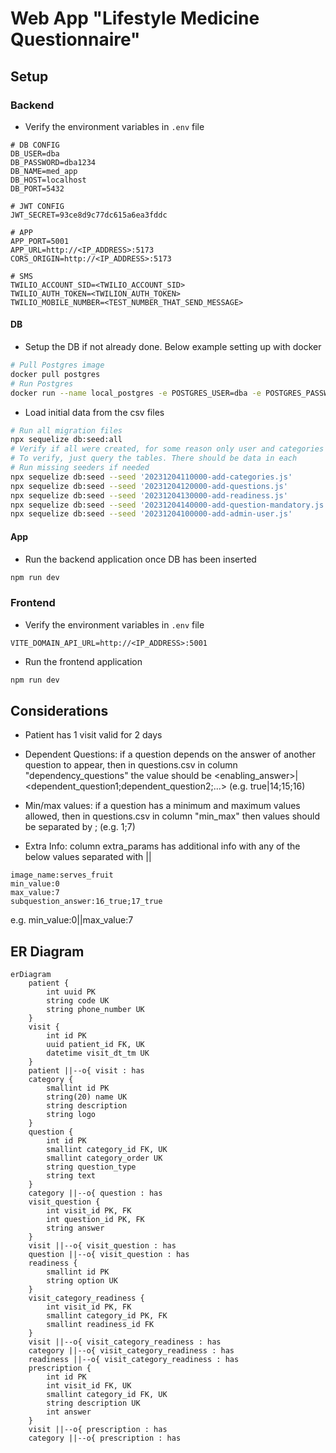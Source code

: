 # Web App "Lifestyle Medicine Questionnaire"

## Setup

### Backend

- Verify the environment variables in `.env` file

```env
# DB CONFIG
DB_USER=dba
DB_PASSWORD=dba1234
DB_NAME=med_app
DB_HOST=localhost
DB_PORT=5432

# JWT CONFIG
JWT_SECRET=93ce8d9c77dc615a6ea3fddc

# APP
APP_PORT=5001
APP_URL=http://<IP_ADDRESS>:5173
CORS_ORIGIN=http://<IP_ADDRESS>:5173

# SMS
TWILIO_ACCOUNT_SID=<TWILIO_ACCOUNT_SID>
TWILIO_AUTH_TOKEN=<TWILION_AUTH_TOKEN>
TWILIO_MOBILE_NUMBER=<TEST_NUMBER_THAT_SEND_MESSAGE>
```

#### DB

- Setup the DB if not already done. Below example setting up with docker

```bash
# Pull Postgres image
docker pull postgres
# Run Postgres
docker run --name local_postgres -e POSTGRES_USER=dba -e POSTGRES_PASSWORD=dba1234 -p 5432:5432 -d postgres
```

- Load initial data from the csv files

```bash
# Run all migration files
npx sequelize db:seed:all
# Verify if all were created, for some reason only user and categories are inserted
# To verify, just query the tables. There should be data in each
# Run missing seeders if needed
npx sequelize db:seed --seed '20231204110000-add-categories.js'
npx sequelize db:seed --seed '20231204120000-add-questions.js'
npx sequelize db:seed --seed '20231204130000-add-readiness.js'
npx sequelize db:seed --seed '20231204140000-add-question-mandatory.js'
npx sequelize db:seed --seed '20231204100000-add-admin-user.js'
```

#### App

- Run the backend application once DB has been inserted

```bash
npm run dev
```

### Frontend

- Verify the environment variables in `.env` file

```env
VITE_DOMAIN_API_URL=http://<IP_ADDRESS>:5001
```

- Run the frontend application

```bash
npm run dev
```

## Considerations

- Patient has 1 visit valid for 2 days

- Dependent Questions: if a question depends on the answer of another question to appear, then in questions.csv in column "dependency_questions" the value should be <enabling_answer>|<dependent_question1;dependent_question2;...> (e.g. true|14;15;16)
- Min/max values: if a question has a minimum and maximum values allowed, then in questions.csv in column "min_max" then values should be separated by ; (e.g. 1;7)
- Extra Info: column extra_params has additional info with any of the below values separated with ||

```text
image_name:serves_fruit
min_value:0
max_value:7
subquestion_answer:16_true;17_true
```

e.g. min_value:0||max_value:7

## ER Diagram

```mermaid
erDiagram
    patient {
        int uuid PK
        string code UK
        string phone_number UK
    }
    visit {
        int id PK
        uuid patient_id FK, UK
        datetime visit_dt_tm UK
    }
    patient ||--o{ visit : has
    category {
        smallint id PK
        string(20) name UK
        string description
        string logo
    }
    question {
        int id PK
        smallint category_id FK, UK
        smallint category_order UK
        string question_type
        string text
    }
    category ||--o{ question : has
    visit_question {
        int visit_id PK, FK
        int question_id PK, FK
        string answer
    }
    visit ||--o{ visit_question : has
    question ||--o{ visit_question : has
    readiness {
        smallint id PK
        string option UK
    }
    visit_category_readiness {
        int visit_id PK, FK
        smallint category_id PK, FK
        smallint readiness_id FK
    }
    visit ||--o{ visit_category_readiness : has
    category ||--o{ visit_category_readiness : has
    readiness ||--o{ visit_category_readiness : has
    prescription {
        int id PK
        int visit_id FK, UK
        smallint category_id FK, UK
        string description UK
        int answer
    }
    visit ||--o{ prescription : has
    category ||--o{ prescription : has
```

